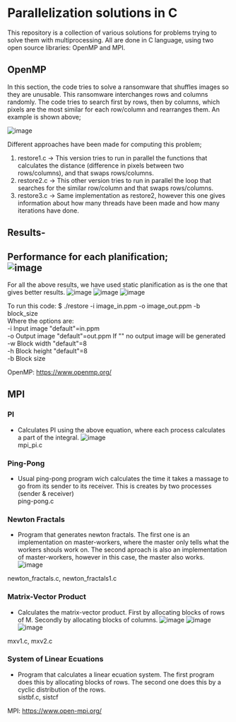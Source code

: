 # Parallelization  solutions in C
  
  This repository is a collection of various solutions for problems trying to solve them with multiprocessing. All are done in C language, using two open source libraries: OpenMP and MPI.
  
## OpenMP  
  In this section, the code tries to solve a ransomware  that shuffles images so they are unusable. This ransomware  interchanges rows and columns randomly.
  The code tries to search first by rows, then by columns, which pixels are the most similar for each row/column and rearranges  them. An example is shown above;
  
  ![image](https://user-images.githubusercontent.com/99536660/172684008-bcfe9ddb-916c-43c5-86e2-88bd2466a774.png)

  Different approaches  have been made for computing this problem;
  1. restore1.c -> This version tries to run in parallel the functions that calculates the distance (difference in pixels between two rows/columns), and that swaps rows/columns.
  2. restore2.c -> This other  version tries to run in parallel the loop that searches for the similar row/column and that swaps rows/columns.
  3. restore3.c -> Same implementation as restore2, however this one gives information about how many threads have been made and how many iterations have done.
 
  **Results**-
  -------------------------------------------------------------------------------------------------------
  Performance for each planification;    
![image](https://user-images.githubusercontent.com/99536660/172688090-0e5292b5-f812-4e12-953a-0968229b7cd9.png)
---------------------------------------------------------------------------------------------------------
For all the above results, we have used static planification as is the one that gives better results.
![image](https://user-images.githubusercontent.com/99536660/172688222-b360f315-ee15-49a6-8385-0a9c9badb82e.png)
![image](https://user-images.githubusercontent.com/99536660/172688276-0989b93e-223f-4f02-9092-8926966364bd.png)
![image](https://user-images.githubusercontent.com/99536660/172688320-55ec2f0f-507d-4199-81b4-19640163a712.png)

 
  To run this code: $ ./restore -i image_in.ppm -o image_out.ppm -b block_size    
  Where the options are:      
  -i Input image "default"=in.ppm   
  -o  Output image "default"=out.ppm  If "" no output image will be generated  
  -w  Block width "default"=8  
  -h  Block height "default"=8  
  -b  Block size   
  
  
  OpenMP: https://www.openmp.org/
## MPI
  ### PI
  - Calculates PI using the above equation, where each process calculates a part of the integral.
  ![image](https://user-images.githubusercontent.com/99536660/172791346-1239dc5f-a427-47e4-9920-4e0c1e8547b3.png)   
  mpi_pi.c
  ### Ping-Pong
  - Usual ping-pong program wich calculates the time it takes a massage to go from its sender to its receiver. This is creates by two processes (sender & receiver)      
  ping-pong.c  
  ### Newton Fractals
  - Program that generates newton fractals. The first one is an implementation on master-workers, where the master only tells what the workers shouls work on. The        second aproach is also an implementation of master-workers, however in this case, the master also works.    
  ![image](https://user-images.githubusercontent.com/99536660/172793181-3fdff5fc-e008-4987-9118-50217b69b345.png)    

  newton_fractals.c, newton_fractals1.c  
  ### Matrix-Vector Product
  - Calculates the matrix-vector product. First by allocating blocks of rows of M. Secondly by allocating blocks of columns.
  ![image](https://user-images.githubusercontent.com/99536660/172793414-25b06181-62ef-4248-b3bc-39221c6018de.png)
  ![image](https://user-images.githubusercontent.com/99536660/172794736-efab7232-1d07-4ca9-9c34-c0ca8c80457c.png)
  ![image](https://user-images.githubusercontent.com/99536660/172794776-89e1f927-3f6b-4d1f-997e-93eefc77b3bc.png)

  mxv1.c, mxv2.c
  ### System of Linear Ecuations
  - Program that calculates a linear ecuation system. The first program does this by allocating blocks of rows. The second one does this by a cyclic distribution of      the rows.       
  sistbf.c, sistcf
  
  MPI: https://www.open-mpi.org/

